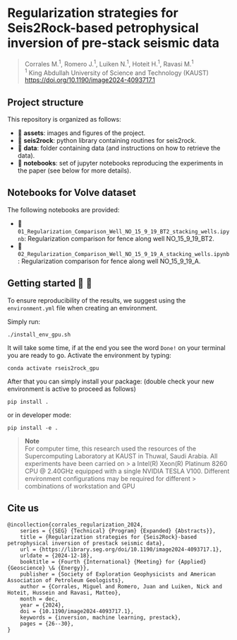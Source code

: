 
# Regularization strategies for Seis2Rock-based petrophysical inversion of pre-stack seismic data

> Corrales M.<sup>1</sup>, Romero J.<sup>1</sup>, Luiken N.<sup>1</sup>, Hoteit H.<sup>1</sup>, Ravasi M.<sup>1</sup>\
> <sup>1</sup> King Abdullah University of Science and Technology (KAUST)\
> https://doi.org/10.1190/image2024-4093717.1


## Project structure
This repository is organized as follows:

* :open_file_folder: **assets**: images and figures of the project.
* :open_file_folder: **seis2rock**: python library containing routines for seis2rock.
* :open_file_folder: **data**: folder containing data (and instructions on how to retrieve the data).
* :open_file_folder: **notebooks**: set of jupyter notebooks reproducing the experiments in the paper (see below for more details).


## Notebooks for Volve dataset
The following notebooks are provided:

- :orange_book: ``01_Regularization_Comparison_Well_NO_15_9_19_BT2_stacking_wells.ipynb``: Regularization comparison for fence along well NO_15_9_19_BT2.
- :orange_book: ``02_Regularization_Comparison_Well_NO_15_9_19_A_stacking_wells.ipynb``: Regularization comparison for fence along well NO_15_9_19_A. 


## Getting started :space_invader: :robot:
To ensure reproducibility of the results, we suggest using the `environment.yml` file when creating an environment.

Simply run:
```
./install_env_gpu.sh
```
It will take some time, if at the end you see the word `Done!` on your terminal you are ready to go. Αctivate the environment by typing:
```
conda activate rseis2rock_gpu
```

After that you can simply install your package: (double check your new environment is active to proceed as follows)
```
pip install .
```
or in developer mode:
```
pip install -e .
```


> **Note** <br>
> For computer time, this research used the resources of the Supercomputing Laboratory at KAUST in Thuwal, Saudi Arabia. All experiments have been carried on > a Intel(R) Xeon(R) Platinum 8260 CPU @ 2.40GHz equipped with a single NVIDIA TESLA V100. Different environment configurations may be required for different > combinations of workstation and GPU


## Cite us

```
@incollection{corrales_regularization_2024,
	series = {{SEG} {Technical} {Program} {Expanded} {Abstracts}},
	title = {Regularization strategies for {Seis2Rock}-based petrophysical inversion of prestack seismic data},
	url = {https://library.seg.org/doi/10.1190/image2024-4093717.1},
	urldate = {2024-12-18},
	booktitle = {Fourth {International} {Meeting} for {Applied} {Geoscience} \& {Energy}},
	publisher = {Society of Exploration Geophysicists and American Association of Petroleum Geologists},
	author = {Corrales, Miguel and Romero, Juan and Luiken, Nick and Hoteit, Hussein and Ravasi, Matteo},
	month = dec,
	year = {2024},
	doi = {10.1190/image2024-4093717.1},
	keywords = {inversion, machine learning, prestack},
	pages = {26--30},
}
```
